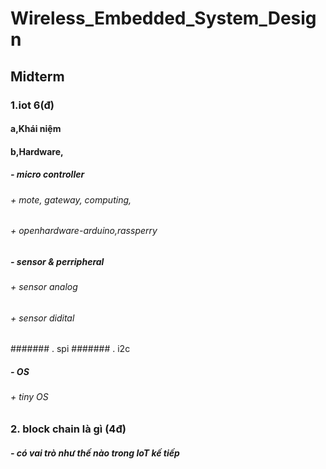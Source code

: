 # Wireless_Embedded_System_Design
## Midterm

### 1.iot 6(đ)
#### a,Khái niệm
#### b,Hardware,
##### - micro controller
######     + mote, gateway, computing, 
######     + openhardware-arduino,rassperry
##### - sensor & perripheral
######     + sensor analog
######     + sensor didital
#######         . spi
#######         . i2c
##### - OS
######     + tiny OS

### 2. block chain là gì (4đ)
##### - có vai trò như thế nào trong IoT kế tiếp
